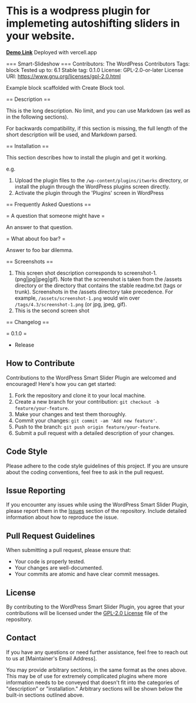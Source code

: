 # This is a wodpress plugin for implemeting autoshifting sliders in your website.
[**Demo Link**](https://smart-slideshow-rtcamp.vercel.app/)
Deployed with vercell.app

=== Smart-Slideshow ===
Contributors:      The WordPress Contributors
Tags:              block
Tested up to:      6.1
Stable tag:        0.1.0
License:           GPL-2.0-or-later
License URI:       https://www.gnu.org/licenses/gpl-2.0.html

Example block scaffolded with Create Block tool.

== Description ==

This is the long description. No limit, and you can use Markdown (as well as in the following sections).

For backwards compatibility, if this section is missing, the full length of the short description will be used, and
Markdown parsed.

== Installation ==

This section describes how to install the plugin and get it working.

e.g.

1. Upload the plugin files to the `/wp-content/plugins/itworks` directory, or install the plugin through the WordPress plugins screen directly.
1. Activate the plugin through the 'Plugins' screen in WordPress


== Frequently Asked Questions ==

= A question that someone might have =

An answer to that question.

= What about foo bar? =

Answer to foo bar dilemma.

== Screenshots ==

1. This screen shot description corresponds to screenshot-1.(png|jpg|jpeg|gif). Note that the screenshot is taken from
the /assets directory or the directory that contains the stable readme.txt (tags or trunk). Screenshots in the /assets
directory take precedence. For example, `/assets/screenshot-1.png` would win over `/tags/4.3/screenshot-1.png`
(or jpg, jpeg, gif).
2. This is the second screen shot

== Changelog ==

= 0.1.0 =
* Release

## How to Contribute

Contributions to the WordPress Smart Slider Plugin are welcomed and encouraged! Here's how you can get started:

1. Fork the repository and clone it to your local machine.
2. Create a new branch for your contribution: `git checkout -b feature/your-feature`.
3. Make your changes and test them thoroughly.
4. Commit your changes: `git commit -am 'Add new feature'`.
5. Push to the branch: `git push origin feature/your-feature`.
6. Submit a pull request with a detailed description of your changes.

## Code Style

Please adhere to the code style guidelines of this project. If you are unsure about the coding conventions, feel free to ask in the pull request.

## Issue Reporting

If you encounter any issues while using the WordPress Smart Slider Plugin, please report them in the [Issues](https://github.com/your-username/wordpress-smart-slider-plugin/issues) section of the repository. Include detailed information about how to reproduce the issue.

## Pull Request Guidelines

When submitting a pull request, please ensure that:

- Your code is properly tested.
- Your changes are well-documented.
- Your commits are atomic and have clear commit messages.

## License

By contributing to the WordPress Smart Slider Plugin, you agree that your contributions will be licensed under the [GPL-2.0 License](LICENSE) file of the repository.

## Contact

If you have any questions or need further assistance, feel free to reach out to us at [Maintainer's Email Address].

You may provide arbitrary sections, in the same format as the ones above. This may be of use for extremely complicated
plugins where more information needs to be conveyed that doesn't fit into the categories of "description" or
"installation." Arbitrary sections will be shown below the built-in sections outlined above.
